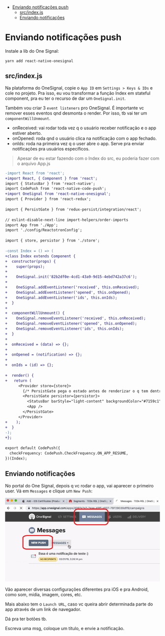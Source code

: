 <!-- TOC -->

- [Enviando notificações push](#enviando-notifica%C3%A7%C3%B5es-push)
  - [src/index.js](#srcindexjs)
  - [Enviando notificações](#enviando-notifica%C3%A7%C3%B5es)

<!-- /TOC -->

# Enviando notificações push

Instale a lib do One Signal:

`yarn add react-native-onesignal`

## src/index.js

Na plataforma do OneSignal, copie o `App ID` em `Settings > Keys & IDs` e cole no projeto. Pra isso, eu vou transformar a função Index em stateful component, pra eu ter o recurso de dar um `OneSignal.init`.

Também vou criar 3 `event listeners` pro OneSignal. É importante vc remover esses eventos qnd desmonta o render. Por isso, tb vai ter um `componentWillUnmount`.

- onReceived: vai rodar toda vez q o usuário receber notificação e o app estiver aberto.
- onOpened: roda qnd o usuário clica na notificação com o app fechado.
- onIds: roda na primeira vez q o user abre o app. Serve pra enviar notificações pra usuários específicos.

> Apesar de eu estar fazendo com o Index do src, eu poderia fazer com o arquivo App.js

```diff
-import React from 'react';
+import React, { Component } from 'react';
import { StatusBar } from 'react-native';
import CodePush from 'react-native-code-push';
+import OneSignal from 'react-native-onesignal';
import { Provider } from 'react-redux';

import { PersistGate } from 'redux-persist/integration/react';

// eslint-disable-next-line import-helpers/order-imports
import App from './App';
import './config/ReactotronConfig';

import { store, persistor } from './store';

-const Index = () => (
+class Index extends Component {
+  constructor(props) {
+    super(props);
+
+    OneSignal.init('82b2df0e-4cd1-43a9-9d15-4ebd742a37c6');
+
+    OneSignal.addEventListener('received', this.onReceived);
+    OneSignal.addEventListener('opened', this.onOpened);
+    OneSignal.addEventListener('ids', this.onIds);
+  }
+
+  componentWillUnmount() {
+    OneSignal.removeEventListener('received', this.onReceived);
+    OneSignal.removeEventListener('opened', this.onOpened);
+    OneSignal.removeEventListener('ids', this.onIds);
+  }
+
+  onReceived = (data) => {};
+
+  onOpened = (notification) => {};
+
+  onIds = (id) => {};

+  render() {
+   return (
      <Provider store={store}>
        {/* PersistGate pega o estado antes de renderizar o q tem dentro */}
        <PersistGate persistor={persistor}>
          <StatusBar barStyle="light-content" backgroundColor="#7159c1" />
          <App />
        </PersistGate>
      </Provider>
+    );
+  }
-);
+};

export default CodePush({
  checkFrequency: CodePush.CheckFrequency.ON_APP_RESUME,
})(Index);
```

## Enviando notificações

No portal do One Signal, depois q vc rodar o app, vai aparecer o primeiro user. Vá em `Messages` e clique um `New Push`:

![fig1](imgs/fig1.png)

Vão aparecer diversas configurações diferentes pra iOS e pra Android, como som, mídia, imagem, cores, etc.

Mais abaixo tem o `Launch URL`, caso vc queira abrir determinada parte do app através de um link de navegador.

Dá pra ter botões tb.

Escreva uma msg, coloque um título, e envie a notificação.
